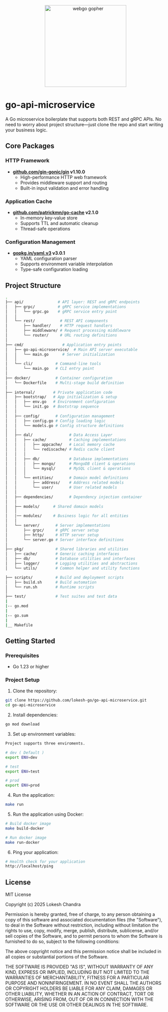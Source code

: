 <p align="center"><img src="https://user-images.githubusercontent.com/1092882/60883564-20142380-a268-11e9-988a-d98fb639adc6.png" alt="webgo gopher" width="256px"/></p>

# go-api-microservice

A Go microservice boilerplate that supports both REST and gRPC APIs. No need to worry about project structure—just clone the repo and start writing your business logic.

## Core Packages

### HTTP Framework

- **[github.com/gin-gonic/gin](https://github.com/gin-gonic/gin) v1.10.0**
  - High-performance HTTP web framework
  - Provides middleware support and routing
  - Built-in input validation and error handling

### Application Cache

- **[github.com/patrickmn/go-cache](https://github.com/patrickmn/go-cache) v2.1.0**
  - In-memory key-value store
  - Supports TTL and automatic cleanup
  - Thread-safe operations

### Configuration Management

- **[gopkg.in/yaml.v3](https://pkg.go.dev/gopkg.in/yaml.v3) v3.0.1**
  - YAML configuration parser
  - Supports environment variable interpolation
  - Type-safe configuration loading

## Project Structure

```bash
.
├── api/               # API layer: REST and gRPC endpoints
│   ├── grpc/          # gRPC service implementations
│   │   └── grpc.go    # gRPC service entry point
│   │
│   └── rest/           # REST API components
│       ├── handler/    # HTTP request handlers
│       ├── middleware/ # Request processing middleware
│       └── router/     # URL routing definitions
│
├── cmd/                 # Application entry points
│   ├── go-api-microservice/  # Main API server executable
│   │   └── main.go      # Server initialization
│   │
│   └── cli/          # Command-line tools
│       └── main.go   # CLI entry point
│
├── docker/           # Container configuration
│   └── Dockerfile    # Multi-stage build definition
│
├── internal/        # Private application code
│   ├── bootstrap/   # App initialization & setup
│   │   ├── env.go   # Environment configuration
│   │   └── init.go  # Bootstrap sequence
│   │
│   ├── config/       # Configuration management
│   │   ├── config.go # Config loading logic
│   │   └── models.go # Config structure definitions
│   │
│   ├── dal/                # Data Access Layer
│   │   ├── cache/          # Caching implementations
│   │   │   ├── appcache/   # Local memory cache
│   │   │   └── rediscache/ # Redis cache client
│   │   │
│   │   ├── db/             # Database implementations
│   │   │   ├── mongo/      # MongoDB client & operations
│   │   │   └── mysql/      # MySQL client & operations
│   │   │
│   │   └── entities/       # Domain model definitions
│   │       ├── address/    # Address related models
│   │       └── user/       # User related models
│   │
│   ├── dependencies/       # Dependency injection container
│   │
│   ├── models/      # Shared domain models
│   │
│   │── modules/     # Business logic for all entities
│   │
│   └── server/       # Server implementations
│       ├── grpc/     # gRPC server setup
│       ├── http/     # HTTP server setup
│       └── server.go # Server interface definitions
│
├── pkg/              # Shared libraries and utilities
│   ├── cache/        # Generic caching interfaces
│   ├── db/           # Database utilities and interfaces
│   ├── logger/       # Logging utilities and abstractions
│   └── utils/        # Common helper and utility functions

├── scripts/          # Build and deployment scripts
│   ├── build.sh      # Build automation
│   └── run.sh        # Runtime scripts
│
├── test/             # Test suites and test data
|
|-- go.mod
|
|-- go.sum
|
|__ Makefile

```

## Getting Started

### Prerequisites

- Go 1.23 or higher

### Project Setup

1. Clone the repository:

```bash
git clone https://github.com/lokesh-go/go-api-microservice.git
cd go-api-microservice
```

2. Install dependencies:

```bash
go mod download
```

3. Set up environment variables:

```bash
Project supports three enviroments.

# dev ( Default )
export ENV=dev

# test
export ENV=test

# prod
export ENV=prod
```

4. Run the application:

```bash
make run
```

5. Run the application using Docker:

```bash
# Build docker image
make build-docker

# Run docker image
make run-docker
```

6. Ping your application:

```bash
# Health check for your application
http://localhost/ping
```

## License

MIT License

Copyright (c) 2025 Lokesh Chandra

Permission is hereby granted, free of charge, to any person obtaining a copy
of this software and associated documentation files (the "Software"), to deal
in the Software without restriction, including without limitation the rights
to use, copy, modify, merge, publish, distribute, sublicense, and/or sell
copies of the Software, and to permit persons to whom the Software is
furnished to do so, subject to the following conditions:

The above copyright notice and this permission notice shall be included in all
copies or substantial portions of the Software.

THE SOFTWARE IS PROVIDED "AS IS", WITHOUT WARRANTY OF ANY KIND, EXPRESS OR
IMPLIED, INCLUDING BUT NOT LIMITED TO THE WARRANTIES OF MERCHANTABILITY,
FITNESS FOR A PARTICULAR PURPOSE AND NONINFRINGEMENT. IN NO EVENT SHALL THE
AUTHORS OR COPYRIGHT HOLDERS BE LIABLE FOR ANY CLAIM, DAMAGES OR OTHER
LIABILITY, WHETHER IN AN ACTION OF CONTRACT, TORT OR OTHERWISE, ARISING FROM,
OUT OF OR IN CONNECTION WITH THE SOFTWARE OR THE USE OR OTHER DEALINGS IN THE
SOFTWARE.